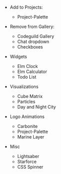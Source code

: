 - Add to Projects:
  - Project-Palette

- Remove from Gallery:
  - Codeguild Gallery
  - Chat dropdown
  - Checkboxes

- Widgets
  - Elm Clock
  - Elm Calculator
  - Todo List

- Visualizations
  - Cube Matrix
  - Particles
  - Day and Night City

- Logo Animations
  - Carbonite
  - Project-Palette
  - Marine Layer

- Misc
  - Lightsaber
  - Starforce
  - CSS Spinner
